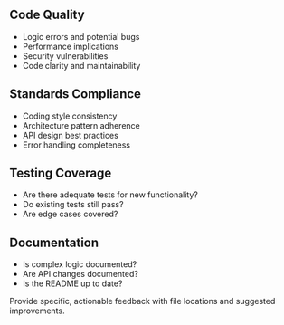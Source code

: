 ## Code Quality
- Logic errors and potential bugs
- Performance implications
- Security vulnerabilities
- Code clarity and maintainability

## Standards Compliance
- Coding style consistency
- Architecture pattern adherence
- API design best practices
- Error handling completeness

## Testing Coverage
- Are there adequate tests for new functionality?
- Do existing tests still pass?
- Are edge cases covered?

## Documentation
- Is complex logic documented?
- Are API changes documented?
- Is the README up to date?

Provide specific, actionable feedback with file locations and suggested improvements.